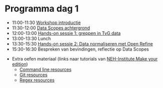 # Programma dag 1

+ 11:00-11:30 [Workshop introductie](programma_dag1.md)
+ 11:30-12:00 [Data Scopes achtergrond](data_scopes_intro.md)
+ 12:00-13:00 [Hands-on sessie 1: greppen in TvG data](opdracht1.md)
+ 13:00-13:30 Lunch
+ 13:30-15:30 [Hands-on sessie 2: Data normaliseren met Open Refine](opdracht2.md)
+ 15:30-16:30 Bespreken van bevindingen, reflectie op Data Scopes


* Extra oefen materiaal (links naar tutorials van [NEH-Institute Make your edition](https://pittsburgh-neh-institute.github.io/Institute-Materials-2017/))
	* [Command line resources](https://pittsburgh-neh-institute.github.io/Institute-Materials-2017/schedule/week_1/command-line_resources.html) 
	* [Git resources](https://pittsburgh-neh-institute.github.io/Institute-Materials-2017/schedule/week_1/git_resources.html)
	* [Regex resources](https://pittsburgh-neh-institute.github.io/Institute-Materials-2017/schedule/week_1/regex_resources.html)

